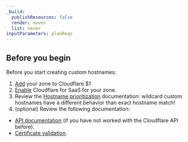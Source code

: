 ```yaml
---
_build:
  publishResources: false
  render: never
  list: never
inputParameters: planReqs
---
```


## Before you begin

Before you start creating custom hostnames:

1. [Add](/fundamentals/setup/account-setup/add-site/) your zone to Cloudflare $1
2. [Enable](/cloudflare-for-platforms/cloudflare-for-saas/start/enable/) Cloudflare for SaaS for your zone.
3. Review the [Hostname prioritization](/ssl/reference/certificate-and-hostname-priority/#hostname-priority-ssl-for-saas) documentation: wildcard custom hostnames have a different behavior than exact hostname match!
4. (optional) Review the following documentation:

  - [API documentation](/fundamentals/api/) (if you have not worked with the Cloudflare API before).
  - [Certificate validation](/cloudflare-for-platforms/cloudflare-for-saas/security/certificate-management/issue-and-validate/validate-certificates/).
